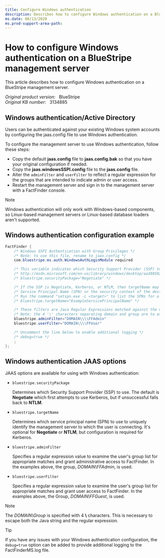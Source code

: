 ```yaml
---
title: Configure Windows authentication
description: Describes how to configure Windows authentication on a BlueStripe management server.
ms.date: 08/13/2020
ms.prod-support-area-path: 
---
```

# How to configure Windows authentication on a BlueStripe management server

This article describes how to configure Windows authentication on a BlueStripe management server.

_Original product version:_ &nbsp; BlueStripe  
_Original KB number:_ &nbsp; 3134885

## Windows authentication/Active Directory

Users can be authenticated against your existing Windows system accounts by configuring the jaas.config file to use Windows authentication.

To configure the management server to use Windows authentication, follow these steps:

- Copy the default **jaas.config** file to **jaas.config.bak** so that you have your original configuration if needed.
- Copy the **jaas.windowsSSPI.config** file to the **jaas.config** file.
- Alter the `adminFilter` and `userFilter` to reflect a regular expression for the groups that are intended to indicate admin or user access.
- Restart the management server and sign in to the management server with a FactFinder console.

> [!NOTE]
> Windows authentication will only work with Windows-based components, so Linux-based management servers or Linux-based database loaders aren't supported.

## Windows authentication configuration example

```Java
FactFinder {
    /* Windows SSPI Authentication with Group Privileges */
    /* Note: to use this file, rename to jaas.config */
    com.bluestripe.ms.auth.WindowsAuthLoginModule required

    /* This variable indicates which Security Support Provider (SSP) to use */
    /* http://msdn.microsoft.com/en-us/library/windows/desktop/aa380502(v=vs.85).aspx */
    /* bluestripe.securityPackage="Negotiate" */

    /* If the SSP is Negotiate, Kerberos, or NTLM, then targetName may be set to the */
    /* Service Principal Name (SPN) or the security context of the destination server. */
    /* Run the command "setspn.exe -L <target>" to list the SPNs for a target FactFinder Management Server. */
    /* bluestripe.targetName="ExampleServicePrincipalName" */

    /* These filters are Java Regular Expressions matched against the user's group membership list */
    /* Note: the 4 '\' characters separating domain and group are to escape both the Java string and the regex */
    bluestripe.adminFilter="DOMAIN\\\\FFAdmin"
    bluestripe.userFilter="DOMAIN\\\\FFUser"

    /* Uncomment the line below to enable additional logging */
    /* debug=true */
    ;
};
```

## Windows authentication JAAS options

JAAS options are available for using with Windows authentication:

- `bluestripe.securityPackage`

    Determines which Security Support Provider (SSP) to use. The default is **Negotiate** which first attempts to use Kerberos, but if unsuccessful falls back to **NTLM**.

- `bluestripe.targetName`

    Determines which service principal name (SPN) to use to uniquely identify the management server to which the user is connecting. It's optional for **Negotiate** or **NTLM**, but configuration is required for Kerberos.

- `bluestripe.adminFilter`

    Specifies a regular expression value to examine the user's group list for appropriate matches and grant administrative access to FactFinder. In the examples above, the group, *DOMAIN\FFAdmin*, is used.

- `bluestripe.userFilter`

    Specifies a regular expression value to examine the user's group list for appropriate matches and grant user access to FactFinder. In the examples above, the Group, *DOMAIN\FFGuest*, is used.

> [!NOTE]
> The *DOMAIN\Group* is specified with 4 **\\** characters. This is necessary to escape both the Java string and the regular expression.

> [!TIP]
> If you have any issues with your Windows authentication configuration, the `debug=true` option can be added to provide additional logging to the FactFinderMS.log file.
